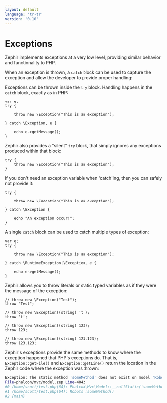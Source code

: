 ```yaml
---
layout: default
language: 'tr-tr'
version: '0.10'
---
```


# Exceptions

Zephir implements exceptions at a very low level, providing similar behavior and functionality to PHP.

When an exception is thrown, a `catch` block can be used to capture the exception and allow the developer to provide proper handling:

Exceptions can be thrown inside the `try` block. Handling happens in the `catch` block, exactly as in PHP:

```zephir
var e;
try {

    throw new \Exception("This is an exception");

} catch \Exception, e {

    echo e->getMessage();
}
```

Zephir also provides a "silent" `try` block, that simply ignores any exceptions produced within that block:

```zephir
try {
    throw new \Exception("This is an exception");
}
```

If you don't need an exception variable when 'catch'ing, then you can safely not provide it:

```zephir
try {

    throw new \Exception("This is an exception");

} catch \Exception {

    echo "An exception occur!";
}
```

A single `catch` block can be used to catch multiple types of exception:

```zephir
var e;
try {

    throw new \Exception("This is an exception");

} catch \RuntimeException|\Exception, e {

    echo e->getMessage();
}
```

Zephir allows you to throw literals or static typed variables as if they were the message of the exception:

```zephir
// throw new \Exception("Test");
throw "Test";

// throw new \Exception((string) 't');
throw 't';

// throw new \Exception((string) 123);
throw 123;

// throw new \Exception((string) 123.123);
throw 123.123;
```

Zephir's exceptions provide the same methods to know where the exception happened that PHP's exceptions do. That is, `Exception::getFile()` and `Exception::getLine()` return the location in the Zephir code where the exception was thrown:

```bash
Exception: The static method 'someMethod' does not exist on model 'Robots'
File=phalcon/mvc/model.zep Line=4042
#0 /home/scott/test.php(64): Phalcon\Mvc\Model::__callStatic('someMethod', Array)
#1 /home/scott/test.php(64): Robots::someMethod()
#2 {main}
```
